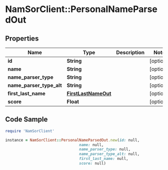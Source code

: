 # NamSorClient::PersonalNameParsedOut

## Properties
Name | Type | Description | Notes
------------ | ------------- | ------------- | -------------
**id** | **String** |  | [optional] 
**name** | **String** |  | [optional] 
**name_parser_type** | **String** |  | [optional] 
**name_parser_type_alt** | **String** |  | [optional] 
**first_last_name** | [**FirstLastNameOut**](FirstLastNameOut.md) |  | [optional] 
**score** | **Float** |  | [optional] 

## Code Sample

```ruby
require 'NamSorClient'

instance = NamSorClient::PersonalNameParsedOut.new(id: null,
                                 name: null,
                                 name_parser_type: null,
                                 name_parser_type_alt: null,
                                 first_last_name: null,
                                 score: null)
```


